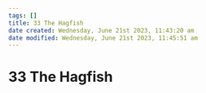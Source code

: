 ```yaml
---
tags: []
title: 33 The Hagfish
date created: Wednesday, June 21st 2023, 11:43:20 am
date modified: Wednesday, June 21st 2023, 11:45:51 am
---
```


# 33 The Hagfish

